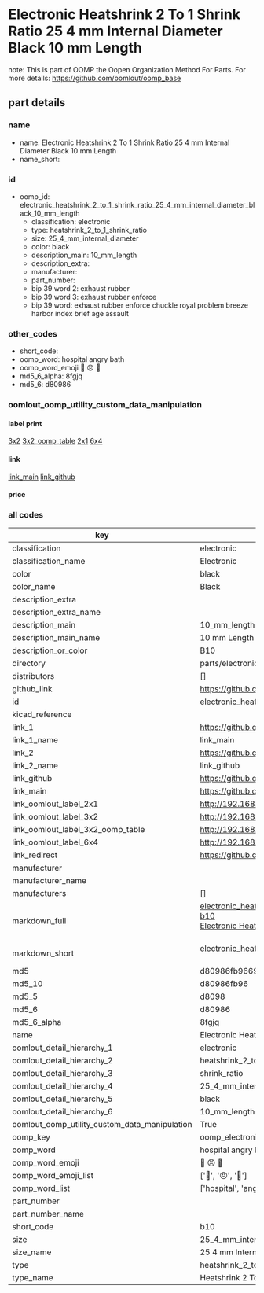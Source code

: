 # Electronic Heatshrink 2 To 1 Shrink Ratio 25 4 mm Internal Diameter Black 10 mm Length  

note: This is part of OOMP the Oopen Organization Method For Parts. For more details: https://github.com/oomlout/oomp_base

##  part details
  







### name
* name: Electronic Heatshrink 2 To 1 Shrink Ratio 25 4 mm Internal Diameter Black 10 mm Length
* name_short: 
### id
* oomp_id: electronic_heatshrink_2_to_1_shrink_ratio_25_4_mm_internal_diameter_black_10_mm_length
  * classification: electronic
  * type: heatshrink_2_to_1_shrink_ratio
  * size: 25_4_mm_internal_diameter
  * color: black
  * description_main: 10_mm_length
  * description_extra: 
  * manufacturer: 
  * part_number: 
  * bip 39 word 2: exhaust rubber
  * bip 39 word 3: exhaust rubber enforce
  * bip 39 word: exhaust rubber enforce chuckle royal problem breeze harbor index brief age assault

### other_codes
* short_code: 
* oomp_word: hospital angry bath
* oomp_word_emoji :hospital: :angry: :bath:
* md5_6_alpha: 8fgjq
* md5_6: d80986






### oomlout_oomp_utility_custom_data_manipulation
#### label print
[3x2](http://192.168.1.245:1112/?label=oomp%208fgjq)
[3x2_oomp_table](http://192.168.1.108:1112/?label=oomp%208fgjq)
[2x1](http://192.168.1.242:1112/?label=oomp%208fgjq)
[6x4](http://192.168.1.55:1112/?label=oomp%208fgjq)    

#### link

[link_main](https://github.com/oomlout/oomlout_oomp_version_1_messy/tree/main/parts/electronic_heatshrink_2_to_1_shrink_ratio_25_4_mm_internal_diameter_black_10_mm_length) [link_github](https://github.com/oomlout/oomlout_oomp_version_1_messy/tree/main/parts/electronic_heatshrink_2_to_1_shrink_ratio_25_4_mm_internal_diameter_black_10_mm_length)                             

#### price







### all codes 
| key | value |  
| --- | --- |  
| classification | electronic |  
| classification_name | Electronic |  
| color | black |  
| color_name | Black |  
| description_extra |  |  
| description_extra_name |  |  
| description_main | 10_mm_length |  
| description_main_name | 10 mm Length |  
| description_or_color | B10 |  
| directory | parts/electronic_heatshrink_2_to_1_shrink_ratio_25_4_mm_internal_diameter_black_10_mm_length |  
| distributors | [] |  
| github_link | https://github.com/oomlout/oomlout_oomp_part_src/tree/main/parts/electronic_heatshrink_2_to_1_shrink_ratio_25_4_mm_internal_diameter_black_10_mm_length |  
| id | electronic_heatshrink_2_to_1_shrink_ratio_25_4_mm_internal_diameter_black_10_mm_length |  
| kicad_reference |  |  
| link_1 | https://github.com/oomlout/oomlout_oomp_version_1_messy/tree/main/parts/electronic_heatshrink_2_to_1_shrink_ratio_25_4_mm_internal_diameter_black_10_mm_length |  
| link_1_name | link_main |  
| link_2 | https://github.com/oomlout/oomlout_oomp_version_1_messy/tree/main/parts/electronic_heatshrink_2_to_1_shrink_ratio_25_4_mm_internal_diameter_black_10_mm_length |  
| link_2_name | link_github |  
| link_github | https://github.com/oomlout/oomlout_oomp_version_1_messy/tree/main/parts/electronic_heatshrink_2_to_1_shrink_ratio_25_4_mm_internal_diameter_black_10_mm_length |  
| link_main | https://github.com/oomlout/oomlout_oomp_version_1_messy/tree/main/parts/electronic_heatshrink_2_to_1_shrink_ratio_25_4_mm_internal_diameter_black_10_mm_length |  
| link_oomlout_label_2x1 | http://192.168.1.242:1112/?label=oomp%208fgjq |  
| link_oomlout_label_3x2 | http://192.168.1.245:1112/?label=oomp%208fgjq |  
| link_oomlout_label_3x2_oomp_table | http://192.168.1.108:1112/?label=oomp%208fgjq |  
| link_oomlout_label_6x4 | http://192.168.1.55:1112/?label=oomp%208fgjq |  
| link_redirect | https://github.com/oomlout/oomlout_oomp_version_1_messy/tree/main/parts/electronic_heatshrink_2_to_1_shrink_ratio_25_4_mm_internal_diameter_black_10_mm_length |  
| manufacturer |  |  
| manufacturer_name |  |  
| manufacturers | [] |  
| markdown_full | [electronic_heatshrink_2_to_1_shrink_ratio_25_4_mm_internal_diameter_black_10_mm_length](none)<br>[b10](none)<br>[Electronic Heatshrink 2 To 1 Shrink Ratio 25 4 Mm Internal Diameter Black 10 Mm Length](none)<br><br> |  
| markdown_short | [electronic_heatshrink_2_to_1_shrink_ratio_25_4_mm_internal_diameter_black_10_mm_length](none)<br><br> |  
| md5 | d80986fb96690372adde5288946f327b |  
| md5_10 | d80986fb96 |  
| md5_5 | d8098 |  
| md5_6 | d80986 |  
| md5_6_alpha | 8fgjq |  
| name | Electronic Heatshrink 2 To 1 Shrink Ratio 25 4 mm Internal Diameter Black 10 mm Length |  
| oomlout_detail_hierarchy_1 | electronic |  
| oomlout_detail_hierarchy_2 | heatshrink_2_to_1 |  
| oomlout_detail_hierarchy_3 | shrink_ratio |  
| oomlout_detail_hierarchy_4 | 25_4_mm_internal_diameter |  
| oomlout_detail_hierarchy_5 | black |  
| oomlout_detail_hierarchy_6 | 10_mm_length |  
| oomlout_oomp_utility_custom_data_manipulation | True |  
| oomp_key | oomp_electronic_heatshrink_2_to_1_shrink_ratio_25_4_mm_internal_diameter_black_10_mm_length |  
| oomp_word | hospital angry bath |  
| oomp_word_emoji | :hospital: :angry: :bath: |  
| oomp_word_emoji_list | [':hospital:', ':angry:', ':bath:'] |  
| oomp_word_list | ['hospital', 'angry', 'bath'] |  
| part_number |  |  
| part_number_name |  |  
| short_code | b10 |  
| size | 25_4_mm_internal_diameter |  
| size_name | 25 4 mm Internal Diameter |  
| type | heatshrink_2_to_1_shrink_ratio |  
| type_name | Heatshrink 2 To 1 Shrink Ratio |  
